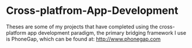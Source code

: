 # Cross-platfrom-App-Development
Theses are some of my projects that have completed using the cross-platform app development paradigm, the primary bridging framework I use is PhoneGap, which can be found at: http://www.phonegap.com
